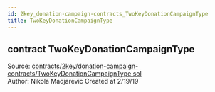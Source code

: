 ```yaml
---
id: 2key_donation-campaign-contracts_TwoKeyDonationCampaignType
title: TwoKeyDonationCampaignType
---
```


<div class="contract-doc"><div class="contract"><h2 class="contract-header"><span class="contract-kind">contract</span> TwoKeyDonationCampaignType</h2><div class="source">Source: <a href="https://github.com/2keynet/web3-alpha/blob/v0.0.3/contracts/2key/donation-campaign-contracts/TwoKeyDonationCampaignType.sol" target="_blank">contracts/2key/donation-campaign-contracts/TwoKeyDonationCampaignType.sol</a></div><div class="author">Author: Nikola Madjarevic Created at 2/19/19</div></div></div>
